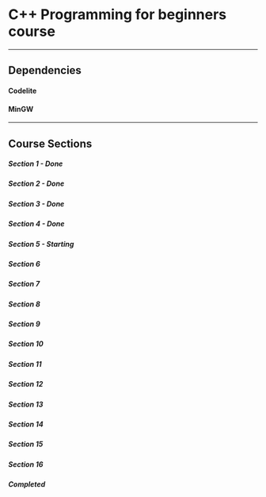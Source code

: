 # C++ Programming for beginners course
***
## Dependencies
#### Codelite
#### MinGW
***
## Course Sections
##### Section 1 - Done
##### Section 2 - Done
##### Section 3 - Done
##### Section 4 - Done
##### Section 5 - Starting
##### Section 6
##### Section 7
##### Section 8
##### Section 9
##### Section 10
##### Section 11
##### Section 12
##### Section 13
##### Section 14
##### Section 15
##### Section 16
##### Completed
